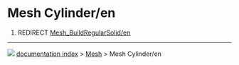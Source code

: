 # Mesh Cylinder/en
1.  REDIRECT [Mesh_BuildRegularSolid/en](Mesh_BuildRegularSolid/en.md)



---
![](images/Right_arrow.png) [documentation index](../README.md) > [Mesh](Mesh_Workbench.md) > Mesh Cylinder/en
